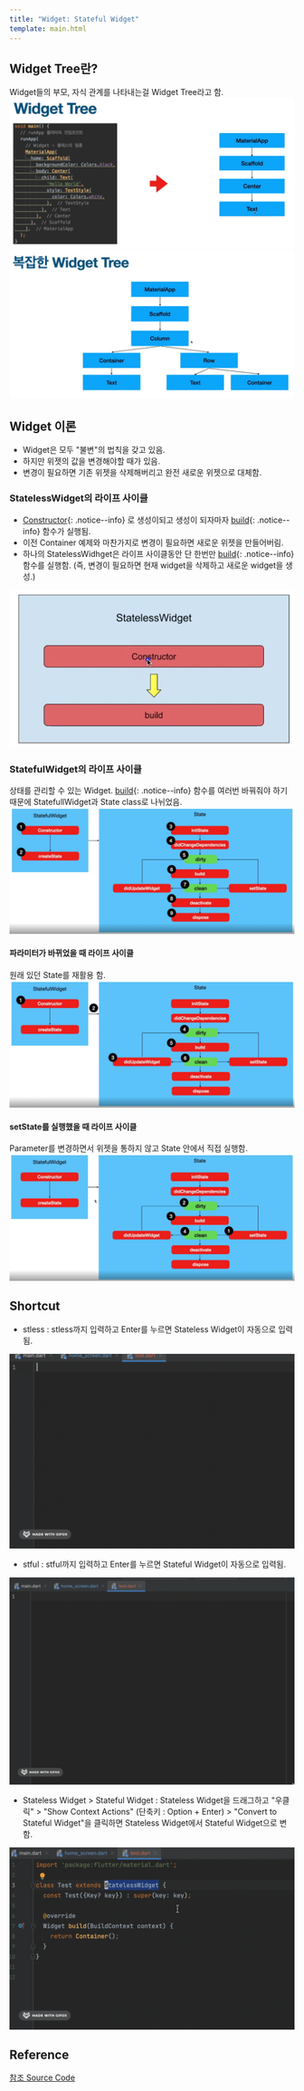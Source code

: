 ```yaml
---
title: "Widget: Stateful Widget"
template: main.html
---
```

## Widget Tree란?
Widget들의 부모, 자식 관계를 나타내는걸 Widget Tree라고 함.<br>
![widgetTree](/docs/assets/img/flutter/widgetTree/widgetTree.png)<br>
![complexWidget](/docs/assets/img/flutter/widgetTree/complexWidgetTree.png)<br>

## Widget 이론
- Widget은 모두 "불변"의 법칙을 갖고 있음.
- 하지만 위젯의 값을 변경해야할 때가 있음.
- 변경이 필요하면 기존 위젯을 삭제해버리고 완전 새로운 위젯으로 대체함.

### StatelessWidget의 라이프 사이클
- [Constructor](https://rookedsysc.github.io/flutter/DartGrammar/#class-기본형){: .notice--info}
로 생성이되고 생성이 되자마자 [build](https://github.com/rookedsysc/Flutter-Study/blob/main/flutterProject/splash_screen/lib/main.dart){: .notice--info} 함수가 실행됨.
- 이전 Container 예제와 마찬가지로 변경이 필요하면 새로운 위젯을 만들어버림.
- 하나의 StatelessWidhget은 라이프 사이클동안 단 한번만 [build](https://github.com/rookedsysc/Flutter-Study/blob/main/flutterProject/splash_screen/lib/main.dart){: .notice--info} 함수를 실행함. (즉, 변경이 필요하면 현재 widget을 삭제하고 새로운 widget을 생성.)

![lifeCycle](/docs/assets/img/flutter/statefullWidget/statelessLifeCycle.png)

### StatefulWidget의 라이프 사이클
상태를 관리할 수 있는 Widget. [build](https://github.com/rookedsysc/Flutter-Study/blob/main/flutterProject/splash_screen/lib/main.dart){: .notice--info} 함수를 여러번 바꿔줘야 하기 때문에 StatefullWidget과 State class로 나뉘었음.<br>
![lifeCycle](/docs/assets/img/flutter/statefullWidget/stateFulLifeCycle.png)
#### 파라미터가 바뀌었을 때 라이프 사이클
원래 있던 State를 재활용 함.<br>
![lifeCycle](/docs/assets/img/flutter/statefullWidget/parameterDidChange.png)
#### setState를 실행했을 때 라이프 사이클
Parameter를 변경하면서 위젯을 통하지 않고 State 안에서 직접 실행함.
![lifeCycle](/docs/assets/img/flutter/statefullWidget/setState.png)

## Shortcut
- stless : stless까지 입력하고 Enter를 누르면 Stateless Widget이 자동으로 입력됨.

![stless](/docs/assets/img/flutter/statefullWidget/stless.gif)

- stful : stful까지 입력하고 Enter를 누르면 Stateful Widget이 자동으로 입력됨.

![stful](/docs/assets/img/flutter/statefullWidget/stful.gif)

- Stateless Widget > Stateful Widget : Stateless Widget을 드래그하고 "우클릭" > "Show Context Actions" (단축키 : Option + Enter) > "Convert to Stateful Widget"을 클릭하면 Stateless Widget에서 Stateful Widget으로 변함.

![stless to stful](/docs/assets/img/flutter/statefullWidget/stlessToStful.gif)

## Reference
[참조 Source Code](https://github.com/rookedsysc/Flutter-Study/blob/main/flutterProject/flutter-lv1-theory-statefulwidget-before-main/lib/screen/home_screen.dart)

